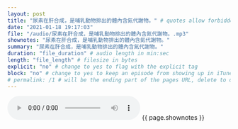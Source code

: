 ```yaml
---
layout: post
title: "尿素在肝合成，是哺乳動物排出的體內含氮代謝物。" # quotes allow forbidden characters like the colon
date: "2021-01-18 19:17:03"
file: "/audio/尿素在肝合成，是哺乳動物排出的體內含氮代謝物。.mp3"
shownotes: "尿素在肝合成，是哺乳動物排出的體內含氮代謝物。"
summary: "尿素在肝合成，是哺乳動物排出的體內含氮代謝物。"
duration: "file_duration" # audio length in min:sec
length: "file_length" # filesize in bytes
explicit: "no" # change to yes to flag with the explicit tag
block: "no" # change to yes to keep an episode from showing up in iTunes
# permalink: /1 # will be the ending part of the pages URL, delete to default to the title
---
```


<audio controls>
<source src="{{site.url}}{{site.baseurl}}{{ page.file }}" type="audio/x-mp3">
Your browser does not support the audio element.
</audio>
{{ page.shownotes }}
